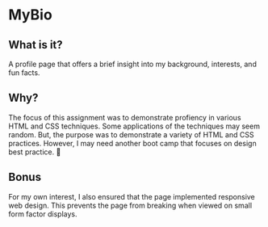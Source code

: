 # MyBio

## What is it?
A profile page that offers a brief insight into my background, interests, and fun facts. 

## Why?
The focus of this assignment was to demonstrate profiency in various HTML and CSS techniques.  Some applications of the techniques may seem random.  But, the purpose was to demonstrate a variety of HTML and CSS practices.  However, I may need another boot camp that focuses on design best practice.  🙂

## Bonus
For my own interest, I also ensured that the page implemented responsive web design. This prevents the page from breaking when viewed on small form factor displays.  

